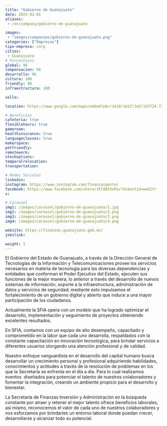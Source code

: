 ```yaml
---
title: "Gobierno de Guanajuato"
date: 2025-01-01
aliases:
 - /en/company/gobierno-de-guanajuato

images: 
 - "images/companies/gobierno-de-guanajuato.png"
categories: ["Empresas"]
tipo-empresa: corp
cities: 
 - Guanajuato
# Porcentajes  
global: 96
compensacion: 96
desarrollo: 96
cultura: 100
friendly: 90
infraestructura: 100

sello: 

location: https://www.google.com/maps/embed?pb=!1m18!1m12!1m3!1d3724.738583876333!2d-101.24304402496931!3d21.00311358063979!2m3!1f0!2f0!3f0!3m2!1i1024!2i768!4f13.1!3m3!1m2!1s0x842bbf461bf297c9%3A0x3dfc4e503d6c88bd!2sSecretaria%20de%20Finanzas%2C%20Inversi%C3%B3n%20y%20Administraci%C3%B3n!5e0!3m2!1ses-419!2smx!4v1738079955239!5m2!1ses-419!2smx

# Beneficios
cafeteria: true
flexiblehours: true
gameroom: 
healthinsurance: true
languageclasses: true
makerspace: 
petfriendly: 
remotework: 
stockoptions: 
temporalrelocation: 
transportation: 

# Redes Sociales
linkedin: 
instagram: https://www.instagram.com/finanzasgente/
facebook: https://www.facebook.com/share/1FC8Bt5nPe/?mibextid=wwXIfr
x: 

# Carousel
img1: /images/carousel/gobierno-de-guanajuato/1.jpg
img2: /images/carousel/gobierno-de-guanajuato/2.png
img3: /images/carousel/gobierno-de-guanajuato/3.png
img4: /images/carousel/gobierno-de-guanajuato/4.png

website: https://finanzas.guanajuato.gob.mx/
jobslink: 

weight: 1
---
```


El Gobierno del Estado de Guanajuato, a través de la Dirección General de Tecnologías de la Información y Telecomunicaciones provee los servicios necesarios en materia de tecnología para las diversas dependencias y entidades que conforman el Poder Ejecutivo del Estado, ejecuten sus funciones de la mejor manera, lo anterior a través del desarrollo de nuevos sistemas de información, soporte a la infraestructura, administración de datos y servicios de seguridad; mediante esto impulsamos el fortalecimiento de un gobierno digital y abierto que induce a una mayor participación de los ciudadanos.

Actualmente la SFIA opera con un modelo que ha logrado optimizar el desarrollo, implementación y seguimiento de proyectos obteniendo excelentes resultados.

En SFIA, contamos con un equipo de alto desempeño, capacitado y comprometido en la labor que cada uno desarrolla, respaldados con la constante capacitación en innovación tecnológica, para brindar servicios a diferentes usuarios otorgando una atención profesional y de calidad.

Nuestro enfoque vanguardista en el desarrollo del capital humano busca desarrollar un crecimiento personal y profesional adquiriendo habilidades, conocimientos y actitudes a través de la resolución de problemas en los que la Secretaría se enfrenta en el día a día. Para lo cual realizamos eventos  diseñados para potenciar el talento de nuestros colaboradores y fomentar la integración, creando un ambiente propicio para el desarrollo y bienestar.

La Secretaria de Finanzas Inversión y Administración en la búsqueda constante por atraer y retener el mejor talento ofrece beneficios laborales, así mismo, reconocemos el valor de cada uno de nuestros colaboradores y nos esforzamos por brindarles un entorno laboral donde puedan crecer, desarrollarse y alcanzar todo su potencial.